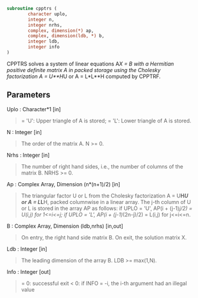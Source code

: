 ```fortran
subroutine cpptrs (
		character uplo,
		integer n,
		integer nrhs,
		complex, dimension(*) ap,
		complex, dimension(ldb, *) b,
		integer ldb,
		integer info
)
```

 CPPTRS solves a system of linear equations A*X = B with a Hermitian
 positive definite matrix A in packed storage using the Cholesky
 factorization A = U**H*U or A = L*L**H computed by CPPTRF.

## Parameters
Uplo : Character*1 [in]
> = 'U':  Upper triangle of A is stored;
> = 'L':  Lower triangle of A is stored.

N : Integer [in]
> The order of the matrix A.  N >= 0.

Nrhs : Integer [in]
> The number of right hand sides, i.e., the number of columns
> of the matrix B.  NRHS >= 0.

Ap : Complex Array, Dimension (n*(n+1)/2) [in]
> The triangular factor U or L from the Cholesky factorization
> A = U**H*U or A = L*L**H, packed columnwise in a linear
> array.  The j-th column of U or L is stored in the array AP
> as follows:
> if UPLO = 'U', AP(i + (j-1)*j/2) = U(i,j) for 1<=i<=j;
> if UPLO = 'L', AP(i + (j-1)*(2n-j)/2) = L(i,j) for j<=i<=n.

B : Complex Array, Dimension (ldb,nrhs) [in,out]
> On entry, the right hand side matrix B.
> On exit, the solution matrix X.

Ldb : Integer [in]
> The leading dimension of the array B.  LDB >= max(1,N).

Info : Integer [out]
> = 0:  successful exit
> < 0:  if INFO = -i, the i-th argument had an illegal value

